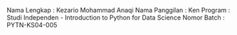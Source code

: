 Nama Lengkap : Kezario Mohammad Anaqi
Nama Panggilan : Ken
Program : Studi Independen - Introduction to Python for Data Science
Nomor Batch : PYTN-KS04-005
